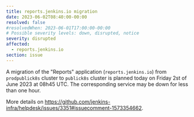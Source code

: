 ```yaml
---
title: reports.jenkins.io migration
date: 2023-06-02T08:40:00-00:00
resolved: false
#resolvedWhen: 2023-06-01T17:00:00-00:00
# Possible severity levels: down, disrupted, notice
severity: disrupted
affected:
  - reports.jenkins.io
section: issue
---
```


<!-- [Final message]
Migration completed.

[Initial message] -->
A migration of the "Reports" application (`reports.jenkins.io`) from `prodpublick8s` cluster to `publick8s` cluster is planned today on Friday 2st of June 2023 at 08h45 UTC.
The corresponding service may be down for less than one hour.

More details on https://github.com/jenkins-infra/helpdesk/issues/3351#issuecomment-1573354662.
